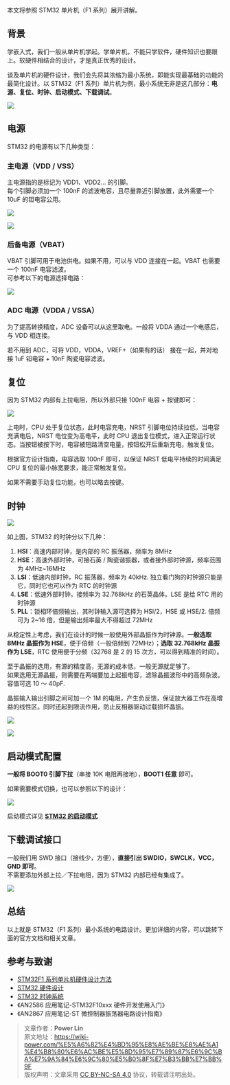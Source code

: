 
本文将参照 STM32 单片机（F1 系列）展开讲解。

## 背景

学嵌入式，我们一般从单片机学起。学单片机，不能只学软件，硬件知识也要跟上。软硬件相结合的设计，才是真正优秀的设计。

谈及单片机的硬件设计，我们会先将其浓缩为最小系统，即能实现最基础的功能的最简化设计。以 STM32（F1 系列）单片机为例，最小系统无非是这几部分：**电源、复位、时钟、启动模式、下载调试**。

![](https://wiki-media-1253965369.cos.ap-guangzhou.myqcloud.com/img/20200605234144.jpg)

## 电源

STM32 的电源有以下几种类型：

### 主电源（VDD / VSS）

主电源指的是标记为 VDD1、VDD2... 的引脚。  
每个引脚必须加一个 100nF 的滤波电容，且尽量靠近引脚放置，此外需要一个 10uF 的钽电容公用。

![](https://wiki-media-1253965369.cos.ap-guangzhou.myqcloud.com/img/20200605163136.png)

![](https://wiki-media-1253965369.cos.ap-guangzhou.myqcloud.com/img/20200605163204.png)

### 后备电源（VBAT）

VBAT 引脚可用于电池供电。如果不用，可以与 VDD 连接在一起。VBAT 也需要一个 100nF 电容滤波。  
可参考以下的电源选择电路：

![](https://wiki-media-1253965369.cos.ap-guangzhou.myqcloud.com/img/20200605163337.jpg)

### ADC 电源（VDDA / VSSA）

为了提高转换精度，ADC 设备可以从这里取电。一般将 VDDA 通过一个电感后， 与 VDD 相连接。

若不用到 ADC，可将 VDD，VDDA，VREF+（如果有的话） 接在一起，并对地接 1uF 钽电容 + 10nF 陶瓷电容滤波。

## 复位

因为 STM32 内部有上拉电阻，所以外部只接 100nF 电容 + 按键即可：

![](https://wiki-media-1253965369.cos.ap-guangzhou.myqcloud.com/img/20200605163429.png)

上电时，CPU 处于复位状态，此时电容充电，NRST 引脚电位持续拉低，当电容充满电后，NRST 电位变为高电平，此时 CPU 退出复位模式，进入正常运行状态。当按钮被按下时，电容被短路清空电量，按钮松开后重新充电，触发复位。

根据官方设计指南，电容选取 100nF 即可，以保证 NRST 低电平持续的时间满足 CPU 复位的最小脉宽要求，能正常触发复位。

如果不需要手动复位功能，也可以略去按键。

## 时钟

![](https://wiki-media-1253965369.cos.ap-guangzhou.myqcloud.com/img/20200605155729.png)

如上图，STM32 的时钟分以下几种：

1. **HSI**：高速内部时钟，是内部的 RC 振荡器，频率为 8MHz
2. **HSE**：高速外部时钟，可接石英 / 陶瓷谐振器，或者接外部时钟源，频率范围为 4MHz~16MHz
3. **LSI**：低速内部时钟，RC 振荡器，频率为 40kHz. 独立看门狗的时钟源只能是它，同时它也可以作为 RTC 的时钟源
4. **LSE**：低速外部时钟，接频率为 32.768kHz 的石英晶体。LSE 是给 RTC 用的时钟源
5. **PLL**：锁相环倍频输出，其时钟输入源可选择为 HSI/2，HSE 或 HSE/2. 倍频可为 2~16 倍，但是输出频率最大不得超过 72MHz

从稳定性上考虑，我们在设计的时候一般使用外部晶振作为时钟源。**一般选取 8MHz 晶振作为 HSE**，便于倍频（一般倍频到 72MHz）；**选取 32.768kHz 晶振作为 LSE**，RTC 使用便于分频（32768 是 2 的 15 次方，可以得到精准的时间）。

至于晶振的选用，有源的精度高，无源的成本低，一般无源就足够了。  
如果选用无源晶振，则需要在两端要加上起振电容，滤除晶振波形中的高频杂波。容值可选 10 ～ 40pF.

晶振输入输出引脚之间可加一个 1M 的电阻，产生负反馈，保证放大器工作在高增益的线性区。同时还起到限流作用，防止反相器驱动过载损坏晶振。

![](https://wiki-media-1253965369.cos.ap-guangzhou.myqcloud.com/img/20200605171011.png)

![](https://wiki-media-1253965369.cos.ap-guangzhou.myqcloud.com/img/20200612130149.jpg)

## 启动模式配置

**一般将 BOOT0 引脚下拉**（串接 10K 电阻再接地），**BOOT1 任意** 即可。

如果需要模式切换，也可以参照以下的设计：

![](https://wiki-media-1253965369.cos.ap-guangzhou.myqcloud.com/img/20200605163537.png)

启动模式详见 [**STM32 的启动模式**](https://wiki-power.com/STM32的启动模式)

## 下载调试接口

一般我们用 SWD 接口（接线少，方便），**直接引出 SWDIO，SWCLK，VCC，GND 即可**。  
不需要添加外部上拉／下拉电阻，因为 STM32 内部已经有集成了。

![](https://wiki-media-1253965369.cos.ap-guangzhou.myqcloud.com/img/20200605170741.png)

## 总结

以上就是 STM32（F1 系列）最小系统的电路设计。更加详细的内容，可以跳转下面的官方文档和相关文章。

## 参考与致谢

- [STM32F1 系列单片机硬件设计方法](https://blog.csdn.net/Creative_Team/article/details/80006705?utm_medium=distribute.pc_relevant.none-task-blog-BlogCommendFromMachineLearnPai2-7&depth_1-utm_source=distribute.pc_relevant.none-task-blog-BlogCommendFromMachineLearnPai2-7)
- [STM32 硬件设计](https://cedar-renjun.github.io/2015/12/12/STM32-Hardware-Design/)
- [STM32 时钟系统](http://blog.chinaunix.net/uid-24219701-id-4081961.html)
- 《AN2586 应用笔记-STM32F10xxx 硬件开发使用入门》
- 《AN2867 应用笔记-ST 微控制器振荡器电路设计指南》

> 文章作者：**Power Lin**  
> 原文地址：<https://wiki-power.com/%E5%A6%82%E4%BD%95%E8%AE%BE%E8%AE%A1%E4%B8%80%E6%AC%BE%E5%8D%95%E7%89%87%E6%9C%BA%E7%9A%84%E6%9C%80%E5%B0%8F%E7%B3%BB%E7%BB%9F>  
> 版权声明：文章采用 [CC BY-NC-SA 4.0](https://creativecommons.org/licenses/by/4.0/deed.zh) 协议，转载请注明出处。
